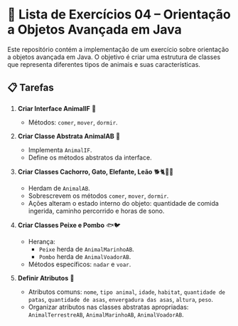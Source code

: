 # 🐾 Lista de Exercícios 04 – Orientação a Objetos Avançada em Java

Este repositório contém a implementação de um exercício sobre orientação a objetos avançada em Java. O objetivo é criar uma estrutura de classes que representa diferentes tipos de animais e suas características.

## 📋 Tarefas

1. **Criar Interface AnimalIF** 🐶
    - Métodos: `comer`, `mover`, `dormir`.

2. **Criar Classe Abstrata AnimalAB** 🦁
    - Implementa `AnimalIF`.
    - Define os métodos abstratos da interface.

3. **Criar Classes Cachorro, Gato, Elefante, Leão** 🐕🐈🐘🦁
    - Herdam de `AnimalAB`.
    - Sobrescrevem os métodos `comer`, `mover`, `dormir`.
    - Ações alteram o estado interno do objeto: quantidade de comida ingerida, caminho percorrido e horas de sono.


4. **Criar Classes Peixe e Pombo** 🐟🐦
    - Herança:
        - `Peixe` herda de `AnimalMarinhoAB`.
        - `Pombo` herda de `AnimalVoadorAB`.
    - Métodos específicos: `nadar` e `voar`.

5. **Definir Atributos** 📏
    - Atributos comuns: `nome`, `tipo animal`, `idade`, `habitat`, `quantidade de patas`, `quantidade de asas`, `envergadura das asas`, `altura`, `peso`.
    - Organizar atributos nas classes abstratas apropriadas: `AnimalTerrestreAB`, `AnimalMarinhoAB`, `AnimalVoadorAB`.
      
